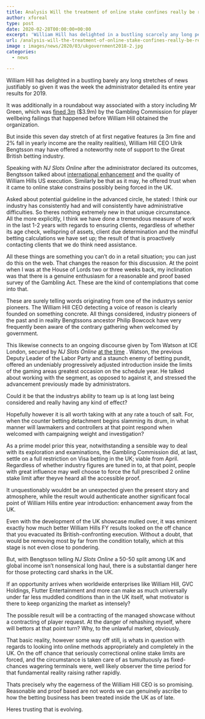 ```yaml
---
title: Analysis Will the treatment of online stake confines really be reasonable and proof based
author: xforeal 
type: post
date: 2020-02-28T00:00:00+00:00
excerpt: 'William Hill has delighted in a bustling scarcely any long periods of news naturally so given it was the week the administrator announced its entire year results for 2019 '
url: /analysis-will-the-treatment-of-online-stake-confines-really-be-reasonable-and-proof-based/
image : images/news/2020/03/ukgovernment2018-2.jpg
categories:
  - news

---
```

William Hill has delighted in a bustling barely any long stretches of news justifiably so given it was the week the administrator detailed its entire year results for 2019. 

It was additionally in a roundabout way associated with a story including Mr Green, which was [fined 3m][1] ($3.9m) by the Gambling Commission for player wellbeing failings that happened before William Hill obtained the organization. 

But inside this seven day stretch of at first negative features (a 3m fine and 2&percnt; fall in yearly income are the reality realities), William Hill CEO Ulrik Bengtsson may have offered a noteworthy note of support to the Great British betting industry. 

Speaking with _NJ Slots Online_ after the administrator declared its outcomes, Bengtsson talked about [international enhancement][1] and the quality of William Hills US execution. Similarly be that as it may, he offered trust when it came to online stake constrains possibly being forced in the UK. 

Asked about potential guideline in the advanced circle, he stated: I think our industry has consistently had and will consistently have administrative difficulties. So theres nothing extremely new in that unique circumstance. All the more explicitly, I think we have done a tremendous measure of work in the last 1-2 years with regards to ensuring clients, regardless of whether its age check, wellspring of assets, client due determination and the mindful betting calculations we have set up; the result of that is proactively contacting clients that we do think need assistance. 

All these things are something you can&#8217;t do in a retail situation; you can just do this on the web. That changes the reason for this discussion. At the point when I was at the House of Lords two or three weeks back, my inclination was that there is a genuine enthusiasm for a reasonable and proof based survey of the Gambling Act. These are the kind of contemplations that come into that. 

These are surely telling words originating from one of the industrys senior pioneers. The William Hill CEO detecting a voice of reason is clearly founded on something concrete. All things considered, industry pioneers of the past and in reality Bengtssons ancestor Philip Bowcock have very frequently been aware of the contrary gathering when welcomed by government. 

This likewise connects to an ongoing discourse given by Tom Watson at ICE London, secured by _NJ Slots Online_ [at the time][1] . Watson, the previous Deputy Leader of the Labor Party and a staunch enemy of betting pundit, offered an undeniably progressively adjusted introduction inside the limits of the gaming areas greatest occasion on the schedule year. He talked about working with the segment, as opposed to against it, and stressed the advancement previously made by administrators. 

Could it be that the industrys ability to team up is at long last being considered and really having any kind of effect? 

Hopefully however it is all worth taking with at any rate a touch of salt. For, when the counter betting detachment begins slamming its drum, in what manner will lawmakers and controllers at that point respond when welcomed with campaigning weight and investigation? 

As a prime model prior this year, notwithstanding a sensible way to deal with its exploration and examinations, the Gambling Commission did, at last, settle on a full restriction on Visa betting in the UK; viable from April. Regardless of whether industry figures are tuned in to, at that point, people with great influence may well choose to force the full prescribed 2 online stake limit after theyve heard all the accessible proof. 

It unquestionably wouldnt be an unexpected given the present story and atmosphere, while the result would authenticate another significant focal point of William Hills entire year introduction: enhancement away from the UK. 

Even with the development of the UK showcase mulled over, it was eminent exactly how much better William Hills FY results looked on the off chance that you evacuated its British-confronting execution. Without a doubt, that would be removing most by far from the condition totally, which at this stage is not even close to pondering. 

But, with Bengtsson telling _NJ Slots Online_ a 50-50 split among UK and global income isn&#8217;t nonsensical long haul, there is a substantial danger here for those protecting card sharks in the UK. 

If an opportunity arrives when worldwide enterprises like William Hill, GVC Holdings, Flutter Entertainment and more can make as much universally under far less muddled conditions than in the UK itself, what motivator is there to keep organizing the market as intensely? 

The possible result will be a contracting of the managed showcase without a contracting of player request. At the danger of rehashing myself, where will bettors at that point turn? Why, to the unlawful market, obviously. 

That basic reality, however some way off still, is whats in question with regards to looking into online methods appropriately and completely in the UK. On the off chance that seriously correctional online stake limits are forced, and the circumstance is taken care of as tumultuously as fixed-chances wagering terminals were, well likely observer the time period for that fundamental reality raising rather rapidly. 

Thats precisely why the eagerness of the William Hill CEO is so promising. Reasonable and proof based are not words we can genuinely ascribe to how the betting business has been treated inside the UK as of late. 

Heres trusting that is evolving.

 [1]: #